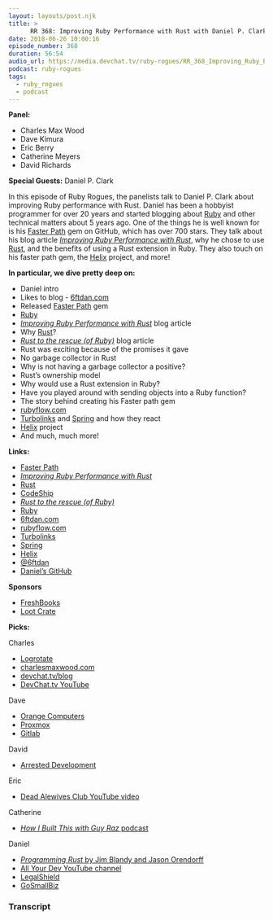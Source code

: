 ```yaml
---
layout: layouts/post.njk
title: >
      RR 368: Improving Ruby Performance with Rust with Daniel P. Clark
date: 2018-06-26 10:00:16
episode_number: 368
duration: 56:54
audio_url: https://media.devchat.tv/ruby-rogues/RR_368_Improving_Ruby_Performance_with_Rust_with_Daniel_P_Clark.mp3
podcast: ruby-rogues
tags: 
  - ruby_rogues
  - podcast
---
```


 **Panel:**

- Charles Max Wood
- Dave Kimura
- Eric Berry
- Catherine Meyers
- David Richards

**Special Guests:** Daniel P. Clark

In this episode of Ruby Rogues, the panelists talk to Daniel P. Clark about improving Ruby performance with Rust. Daniel has been a hobbyist programmer for over 20 years and started blogging about [Ruby](https://www.ruby-lang.org/en/) and other technical matters about 5 years ago. One of the things he is well known for is his [Faster Path](https://github.com/danielpclark/faster_path) gem on GitHub, which has over 700 stars. They talk about his blog article [_Improving Ruby Performance with Rust_](https://blog.codeship.com/improving-ruby-performance-with-rust/), why he chose to use [Rust](https://www.rust-lang.org/en-US/), and the benefits of using a Rust extension in Ruby. They also touch on his faster path gem, the [Helix](https://usehelix.com/) project, and more!

**In particular, we dive pretty deep on:**

- Daniel intro
- Likes to blog - [6ftdan.com](https://6ftdan.com/)
- Released [Faster Path](https://github.com/danielpclark/faster_path) gem
- [Ruby](https://www.ruby-lang.org/en/)
- [_Improving Ruby Performance with Rust_](https://blog.codeship.com/improving-ruby-performance-with-rust/) blog article
- Why [Rust](https://www.rust-lang.org/en-US/)?
- [_Rust to the rescue (of Ruby)_](https://medium.com/@fbzga/rust-to-the-rescue-of-ruby-2067f5e1dc25) blog article
- Rust was exciting because of the promises it gave
- No garbage collector in Rust
- Why is not having a garbage collector a positive?
- Rust’s ownership model
- Why would use a Rust extension in Ruby?
- Have you played around with sending objects into a Ruby function?
- The story behind creating his Faster path gem
- [rubyflow.com](http://www.rubyflow.com/)
- [Turbolinks](https://github.com/turbolinks/turbolinks) and [Spring](https://spring.io/) and how they react
- [Helix](https://usehelix.com/) project
- And much, much more!

**Links:**

- [Faster Path](https://github.com/danielpclark/faster_path)
- [_Improving Ruby Performance with Rust_](https://blog.codeship.com/improving-ruby-performance-with-rust/)
- [Rust](https://www.rust-lang.org/en-US/)
- [CodeShip](https://codeship.com/)
- [_Rust to the rescue (of Ruby)_](https://medium.com/@fbzga/rust-to-the-rescue-of-ruby-2067f5e1dc25)
- [Ruby](https://www.ruby-lang.org/en/)
- [6ftdan.com](https://6ftdan.com/)
- [rubyflow.com](http://www.rubyflow.com/)
- [Turbolinks](https://github.com/turbolinks/turbolinks)
- [Spring](https://spring.io/)
- [Helix](https://usehelix.com/)
- [@6ftdan](https://twitter.com/6ftdan)
- [Daniel’s GitHub](https://github.com/danielpclark)

**Sponsors**

- [FreshBooks](https://www.freshbooks.com/invoice?ref=11731&utm_source=pbm&utm_medium=affiliate-program&utm_influencer=419364&utm_campaign=podcast-influencers)
- [Loot Crate](https://www.lootcrate.com/)

**Picks:**

Charles

- [Logrotate](https://github.com/logrotate/logrotate)
- [charlesmaxwood.com](https://charlesmaxwood.com/)
- [devchat.tv/blog](https://devchat.tv/blog)
- [DevChat.tv YouTube](https://devchat.tv/youtube)

Dave

- [Orange Computers](https://www.orangecomputers.com/node/)
- [Proxmox](https://www.proxmox.com/en/)
- [Gitlab](https://about.gitlab.com/)

David

- [Arrested Development](https://www.imdb.com/title/tt0367279/)

Eric

- [Dead Alewives Club YouTube video](https://www.youtube.com/watch?v=zng5kRle4FA)

Catherine

- [_How I Built This with Guy Raz_ podcast](https://www.npr.org/podcasts/510313/how-i-built-this)

Daniel

- [_Programming Rust_ by Jim Blandy and Jason Orendorff](https://www.amazon.com/Programming-Rust-Fast-Systems-Development/dp/1491927283)
- [All Your Dev YouTube channel](https://www.youtube.com/user/allyourdev)
- [LegalShield](https://www.legalshield.com/)
- [GoSmallBiz](http://gosmallbiz.com/)


### Transcript


